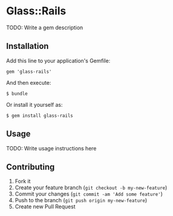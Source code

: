 # Glass::Rails

TODO: Write a gem description

## Installation

Add this line to your application's Gemfile:

    gem 'glass-rails'

And then execute:

    $ bundle

Or install it yourself as:

    $ gem install glass-rails

## Usage

TODO: Write usage instructions here

## Contributing

1. Fork it
2. Create your feature branch (`git checkout -b my-new-feature`)
3. Commit your changes (`git commit -am 'Add some feature'`)
4. Push to the branch (`git push origin my-new-feature`)
5. Create new Pull Request
